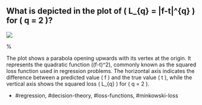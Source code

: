 ## What is depicted in the plot of \( L_{q} = |f-t|^{q} \) for \( q = 2 \)?

![](https://cdn.mathpix.com/cropped/2024_05_26_39f071919089f32e7ef4g-1.jpg?height=504&width=691&top_left_y=786&top_left_x=153)

%

The plot shows a parabola opening upwards with its vertex at the origin. It represents the quadratic function \((f-t)^2\), commonly known as the squared loss function used in regression problems. The horizontal axis indicates the difference between a predicted value \( f \) and the true value \( t \), while the vertical axis shows the squared loss \( L_{q} \) for \( q = 2 \).

- #regression, #decision-theory, #loss-functions, #minkowski-loss
